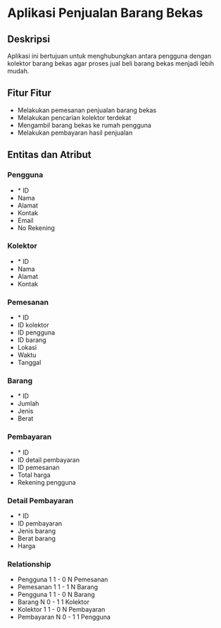 # Aplikasi Penjualan Barang Bekas

## Deskripsi
Aplikasi ini bertujuan untuk menghubungkan antara pengguna dengan kolektor barang bekas agar proses jual beli barang bekas menjadi lebih mudah.

## Fitur Fitur
- Melakukan pemesanan penjualan barang bekas
- Melakukan pencarian kolektor terdekat
- Mengambil barang bekas ke rumah pengguna
- Melakukan pembayaran hasil penjualan

## Entitas dan Atribut
### Pengguna
- \* ID
- Nama
- Alamat
- Kontak
- Email
- No Rekening

### Kolektor
- \* ID
- Nama
- Alamat
- Kontak

### Pemesanan
- \* ID
- ID kolektor
- ID pengguna
- ID barang
- Lokasi
- Waktu
- Tanggal

### Barang
- \* ID
- Jumlah
- Jenis
- Berat

### Pembayaran
- \* ID
- ID detail pembayaran
- ID pemesanan
- Total harga
- Rekening pengguna

### Detail Pembayaran
- \* ID
- ID pembayaran
- Jenis barang
- Berat barang
- Harga

### Relationship
- Pengguna 1 1 - 0 N Pemesanan
- Pemesanan 1 1 - 1 N Barang
- Pengguna 1 1 - 0 N Barang
- Barang N 0 - 1 1 Kolektor
- Kolektor 1 1 - 0 N Pembayaran
- Pembayaran N 0 - 1 1 Pengguna
